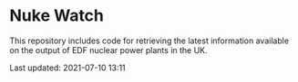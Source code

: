# Nuke Watch

This repository includes code for retrieving the latest information available on the output of EDF nuclear power plants in the UK.

Last updated: 2021-07-10 13:11